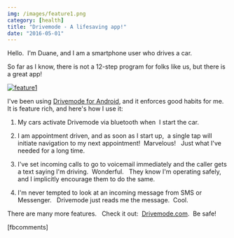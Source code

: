 ```yaml
---
img: /images/feature1.png
category: [health]
title: "Drivemode - A lifesaving app!"
date: "2016-05-01"
---
```


Hello.  I'm Duane, and I am a smartphone user who drives a car.

So far as I know, there is not a 12-step program for folks like us, but there is a great app!

[![feature1](/images/feature1.png)](drivemode.com)

I've been using [Drivemode for Android](http://drivemode.com), and it enforces good habits for me.   It is feature rich, and here's how I use it:

1) My cars activate Drivemode via bluetooth when  I start the car.

2) I am appointment driven, and as soon as I start up,  a single tap will initiate navigation to my next appointment!  Marvelous!   Just what I've needed for a long time.

3) I've set incoming calls to go to voicemail immediately and the caller gets a text saying I'm driving.  Wonderful.   They know I'm operating safely, and I implicitly encourage them to do the same.

4) I'm never tempted to look at an incoming message from SMS or Messenger.   Drivemode just reads me the message.  Cool.

  
There are many more features.   Check it out:  [Drivemode.com](http://drivemode.com).  Be safe!

\[fbcomments\]
